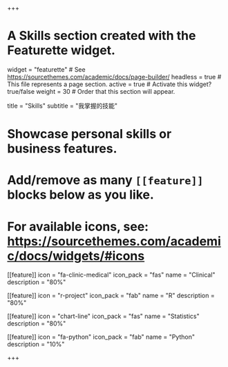+++
# A Skills section created with the Featurette widget.
widget = "featurette"  # See https://sourcethemes.com/academic/docs/page-builder/
headless = true  # This file represents a page section.
active = true  # Activate this widget? true/false
weight = 30  # Order that this section will appear.

title = "Skills"
subtitle = "我掌握的技能"

# Showcase personal skills or business features.
# 
# Add/remove as many `[[feature]]` blocks below as you like.
# 
# For available icons, see: https://sourcethemes.com/academic/docs/widgets/#icons
[[feature]]
  icon = "fa-clinic-medical"
  icon_pack = "fas"
  name = "Clinical"
  description = "80%"

[[feature]]
  icon = "r-project"
  icon_pack = "fab"
  name = "R"
  description = "80%"
  
[[feature]]
  icon = "chart-line"
  icon_pack = "fas"
  name = "Statistics"
  description = "80%"  
  
[[feature]]
  icon = "fa-python"
  icon_pack = "fab"
  name = "Python"
  description = "10%"

+++
